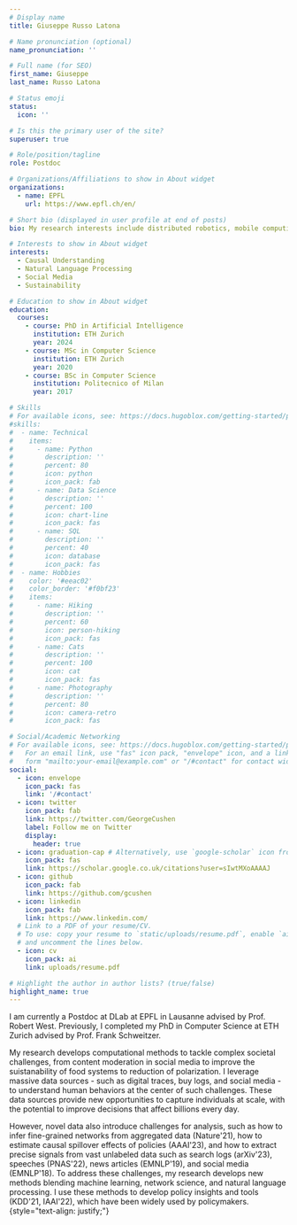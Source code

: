 ```yaml
---
# Display name
title: Giuseppe Russo Latona

# Name pronunciation (optional)
name_pronunciation: ''

# Full name (for SEO)
first_name: Giuseppe
last_name: Russo Latona

# Status emoji
status:
  icon: ''

# Is this the primary user of the site?
superuser: true

# Role/position/tagline
role: Postdoc

# Organizations/Affiliations to show in About widget
organizations:
  - name: EPFL
    url: https://www.epfl.ch/en/

# Short bio (displayed in user profile at end of posts)
bio: My research interests include distributed robotics, mobile computing and programmable matter.

# Interests to show in About widget
interests:
  - Causal Understanding
  - Natural Language Processing
  - Social Media
  - Sustainability 

# Education to show in About widget
education:
  courses:
    - course: PhD in Artificial Intelligence
      institution: ETH Zurich
      year: 2024
    - course: MSc in Computer Science 
      institution: ETH Zurich
      year: 2020
    - course: BSc in Computer Science 
      institution: Politecnico of Milan
      year: 2017

# Skills
# For available icons, see: https://docs.hugoblox.com/getting-started/page-builder/#icons
#skills:
#  - name: Technical
#    items:
#      - name: Python
#        description: ''
#        percent: 80
#        icon: python
#        icon_pack: fab
#      - name: Data Science
#        description: ''
#        percent: 100
#        icon: chart-line
#        icon_pack: fas
#      - name: SQL
#        description: ''
#        percent: 40
#        icon: database
#        icon_pack: fas
#  - name: Hobbies
#    color: '#eeac02'
#    color_border: '#f0bf23'
#    items:
#      - name: Hiking
#        description: ''
#        percent: 60
#        icon: person-hiking
#        icon_pack: fas
#      - name: Cats
#        description: ''
#        percent: 100
#        icon: cat
#        icon_pack: fas
#      - name: Photography
#        description: ''
#        percent: 80
#        icon: camera-retro
#        icon_pack: fas

# Social/Academic Networking
# For available icons, see: https://docs.hugoblox.com/getting-started/page-builder/#icons
#   For an email link, use "fas" icon pack, "envelope" icon, and a link in the
#   form "mailto:your-email@example.com" or "/#contact" for contact widget.
social:
  - icon: envelope
    icon_pack: fas
    link: '/#contact'
  - icon: twitter
    icon_pack: fab
    link: https://twitter.com/GeorgeCushen
    label: Follow me on Twitter
    display:
      header: true
  - icon: graduation-cap # Alternatively, use `google-scholar` icon from `ai` icon pack
    icon_pack: fas
    link: https://scholar.google.co.uk/citations?user=sIwtMXoAAAAJ
  - icon: github
    icon_pack: fab
    link: https://github.com/gcushen
  - icon: linkedin
    icon_pack: fab
    link: https://www.linkedin.com/
  # Link to a PDF of your resume/CV.
  # To use: copy your resume to `static/uploads/resume.pdf`, enable `ai` icons in `params.yaml`,
  # and uncomment the lines below.
  - icon: cv
    icon_pack: ai
    link: uploads/resume.pdf

# Highlight the author in author lists? (true/false)
highlight_name: true
---
```


 I am currently a Postdoc at DLab at EPFL in Lausanne advised by Prof. Robert West. Previously, I completed my PhD in Computer Science at ETH Zurich advised by Prof. Frank Schweitzer. 

My research develops computational methods to tackle complex societal challenges, from content moderation in social media to improve the suistanability of food systems to reduction of polarization. I leverage massive data sources - such as digital traces, buy logs, and social media - to understand human behaviors at the center of such challenges. These data sources provide new opportunities to capture individuals at scale, with the potential to improve decisions that affect billions every day.

However, novel data also introduce challenges for analysis, such as how to infer fine-grained networks from aggregated data (Nature'21), how to estimate causal spillover effects of policies (AAAI'23), and how to extract precise signals from vast unlabeled data such as search logs (arXiv'23), speeches (PNAS'22), news articles (EMNLP'19), and social media (EMNLP'18). To address these challenges, my research develops new methods blending machine learning, network science, and natural language processing. I use these methods to develop policy insights and tools (KDD'21, IAAI'22), which have been widely used by policymakers.
{style="text-align: justify;"}
